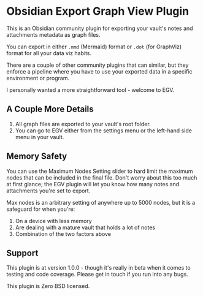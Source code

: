 # Obsidian Export Graph View Plugin

This is an Obsidian community plugin for exporting your vault's notes and attachments metadata as graph files.

You can export in either `.mmd` (Mermaid) format or `.dot` (for GraphViz) format for all your data viz habits.

There are a couple of other community plugins that can similar, but they enforce a pipeline where you have to use your exported data in a specific environment or program.

I personally wanted a more straightforward tool - welcome to EGV.

## A Couple More Details

1. All graph files are exported to your vault's root folder.
2. You can go to EGV either from the settings menu or the left-hand side menu in your vault.

## Memory Safety

You can use the Maximum Nodes Setting slider to hard limit the maximum nodes that can be included in the final file. Don't worry about this too much at first glance; the EGV plugin will let you know how many notes and attachments you're set to export.

Max nodes is an arbitrary setting of anywhere up to 5000 nodes, but it is a safeguard for when you're:

1. On a device with less memory
2. Are dealing with a mature vault that holds a lot of notes
3. Combination of the two factors above

## Support

This plugin is at version 1.0.0 - though it's really in beta when it comes to testing and code coverage. Please get in touch if you run into any bugs.

This plugin is Zero BSD licensed.
